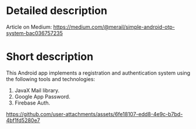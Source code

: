 # Detailed description

Article on Medium: https://medium.com/@merail/simple-android-otp-system-bac036757235

# Short description

This Android app implements a registration and authentication system using the following tools and technologies:
1. JavaX Mail library.
2. Google App Password.
3. Firebase Auth.


https://github.com/user-attachments/assets/6fe18107-edd8-4e9c-b7bd-4bf1fd5280e7

